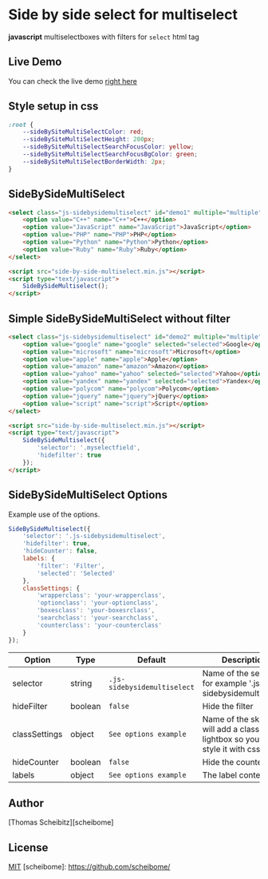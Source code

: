 Side by side select for multiselect
===================================

**javascript** multiselectboxes with filters for `select` html tag

## Live Demo

You can check the live demo [right here](https://scheibome.github.io/side-by-side-multiselect/)

## Style setup in css

~~~css
:root {
    --sideBySiteMultiSelectColor: red;
    --sideBySiteMultiSelectHeight: 200px;
    --sideBySiteMultiSelectSearchFocusColor: yellow;
    --sideBySiteMultiSelectSearchFocusBgColor: green;
    --sideBySiteMultiSelectBorderWidth: 2px;
}
~~~

## SideBySideMultiSelect

~~~html
<select class="js-sidebysidemultiselect" id="demo1" multiple="multiple" name="tools[]">
    <option value="C++" name="C++">C++</option>
    <option value="JavaScript" name="JavaScript">JavaScript</option>
    <option value="PHP" name="PHP">PHP</option>
    <option value="Python" name="Python">Python</option>
    <option value="Ruby" name="Ruby">Ruby</option>
</select>

<script src="side-by-side-multiselect.min.js"></script>
<script type="text/javascript">
    SideBySideMultiselect();
</script>
~~~


## Simple SideBySideMultiSelect without filter

~~~html
<select class="js-sidebysidemultiselect" id="demo2" multiple="multiple" name="tools[]">
    <option value="google" name="google" selected="selected">Google</option>
    <option value="microsoft" name="microsoft">Microsoft</option>
    <option value="apple" name="apple">Apple</option>
    <option value="amazon" name="amazon">Amazon</option>
    <option value="yahoo" name="yahoo" selected="selected">Yahoo</option>
    <option value="yandex" name="yandex" selected="selected">Yandex</option>
    <option value="polycom" name="polycom">Polycom</option>
    <option value="jquery" name="jquery">jQuery</option>
    <option value="script" name="script">Script</option>
</select>

<script src="side-by-side-multiselect.min.js"></script>
<script type="text/javascript">
    SideBySideMultiselect({
        'selector': '.myselectfield',
        'hidefilter': true
    });
</script>
~~~

## SideBySideMultiSelect Options

Example use of the options.

~~~javascript
SideBySideMultiselect({
    'selector': '.js-sidebysidemultiselect',
    'hidefilter': true,
    'hideCounter': false,
    labels: {
        'filter': 'Filter',
        'selected': 'Selected'
    },
    classSettings: {
        'wrapperclass': 'your-wrapperclass',
        'optionclass': 'your-optionclass',
        'boxesclass': 'your-boxesrclass',
        'searchclass': 'your-searchclass',
        'counterclass': 'your-counterclass'
    }
});
~~~

| Option | Type | Default | Description |
| --- | --- | --- | --- |
| selector | string | `.js-sidebysidemultiselect` | Name of the selector for example '.js-sidebysidemultiselect' |
| hideFilter | boolean | `false` | Hide the filter |
| classSettings | object | `See options example` | Name of the skin, it will add a class to the lightbox so you can style it with css. |
| hideCounter | boolean | `false` | Hide the counter |
| labels | object | `See options example` | The label content  |

Author
------

[Thomas Scheibitz][scheibome]

License
-------

[MIT](https://opensource.org/licenses/MIT)
[scheibome]: https://github.com/scheibome/
